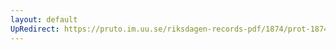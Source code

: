 ```yaml
---
layout: default
UpRedirect: https://pruto.im.uu.se/riksdagen-records-pdf/1874/prot-1874--fk--409/prot-1874--fk--409_047.pdf
---
```

